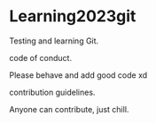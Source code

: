 # Learning2023git

Testing and learning Git.

code of conduct.

Please behave and add good code xd



 contribution guidelines.

 Anyone can contribute, just chill.

